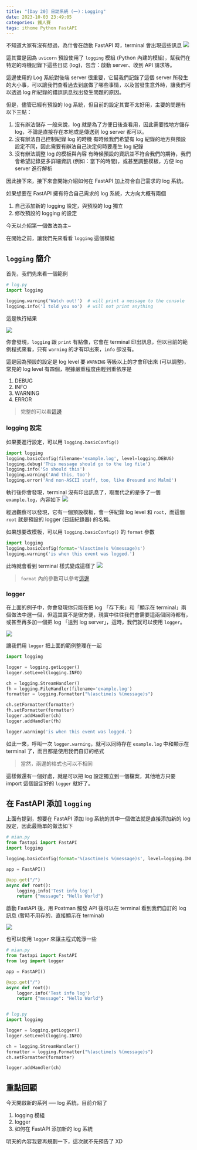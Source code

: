 ```yaml
---
title: "[Day 20] 日誌系統 (一)：Logging"
date: 2023-10-03 23:49:05
categories: 鐵人賽
tags: ithome Python FastAPI
---
```

不知道大家有沒有想過，為什會在啟動 FastAPI 時，terminal 會出現這些訊息
![](https://firebasestorage.googleapis.com/v0/b/images-7e754.appspot.com/o/ithome%2F20_terminal_1.PNG?alt=media&token=987722f4-0916-4269-bc22-97446ff6e9ca)
<!-- more -->

這其實是因為 `uvicorn` 預設使用了 `logging` 模組 (Python 內建的模組)，幫我們在特定的時機記錄下這些日誌 (log)，包含：啟動 server、收到 API 請求等。

這邊使用的 Log 系統對後端 server 很重要，它幫我們記錄了這個 server 所發生的大小事，可以讓我們查看過去到底做了哪些事情，以及當發生意外時，讓我們可以透過 log 所紀錄的錯誤訊息找出發生問題的原因。

但是，儘管已經有預設的 log 系統，但目前的設定其實不太好用，主要的問題有以下三點：
1. 沒有辦法儲存
   一般來說，log 就是為了方便日後查看用，因此需要找地方儲存 log，不論是直接存在本地或是傳送到 log server 都可以。
2. 沒有辦法自己控制紀錄 log 的時機
   有時候我們希望有 log 紀錄的地方與預設設定不同，因此需要有辦法自己決定何時要產生 log 紀錄
3. 沒有辦法調整 log 的模板與內容
   有時候預設的資訊並不符合我們的期待，我們會希望記錄更多詳細資訊 (例如：當下的時間)，或甚至調整模板，方便 log server 進行解析

因此接下來，接下來會開始介紹如何在 FastAPI 加上符合自己需求的 log 系統。

如果想要在 FastAPI 擁有符合自己需求的 log 系統，大方向大概有兩個
1. 自己添加新的 logging 設定，與預設的 log 獨立
2. 修改預設的 logging 的設定

今天以介紹第一個做法為主~

在開始之前，讓我們先來看看 `logging` 這個模組

## `logging` 簡介

首先，我們先來看一個範例
```python
# log.py
import logging

logging.warning('Watch out!')  # will print a message to the console
logging.info('I told you so')  # will not print anything
```

這是執行結果

![](https://firebasestorage.googleapis.com/v0/b/images-7e754.appspot.com/o/ithome%2F20_terminal_2.PNG?alt=media&token=34dd7cd7-7c21-469b-852f-aa0f992506e0)

你會發現，`logging` 跟 `print` 有點像，它會在 terminal 印出訊息，但以目前的範例程式來看，只有 `warning` 的才有印出來，`info` 卻沒有。

這是因為預設的設定是 log level 要 `WARNING` 等級以上的才會印出來 (可以調整)，常見的 log level 有四個，根據嚴重程度由輕到重依序是
1. DEBUG
2. INFO
3. WARNING
4. ERROR
> 完整的可以看[這邊](https://docs.python.org/zh-tw/3/library/logging.html#logging-levels)

### logging 設定

如果要進行設定，可以用 `logging.basicConfig()`
```python
import logging
logging.basicConfig(filename='example.log', level=logging.DEBUG)
logging.debug('This message should go to the log file')
logging.info('So should this')
logging.warning('And this, too')
logging.error('And non-ASCII stuff, too, like Øresund and Malmö')
```

執行後你會發現，terminal 沒有印出訊息了，取而代之的是多了一個 `example.log`，內容如下
![](https://firebasestorage.googleapis.com/v0/b/images-7e754.appspot.com/o/ithome%2F20_vscode_1.PNG?alt=media&token=7531ffde-3d8f-467a-b74f-fb89f24ad49c)

經過觀察可以發現，它有一個預設模板，會一併紀錄 log level 和 `root`，而這個 `root` 就是預設的 logger (日誌紀錄器) 的名稱。

如果想要改模板，可以用 `logging.basicConfig()` 的 `format` 參數
```python
import logging
logging.basicConfig(format='%(asctime)s %(message)s')
logging.warning('is when this event was logged.')
```

此時就會看到 terminal 樣式變成這樣了
![](https://firebasestorage.googleapis.com/v0/b/images-7e754.appspot.com/o/ithome%2F20_terminal_3.PNG?alt=media&token=2c926d60-3a90-4f74-bfda-b5ea1e6c7e48)

> `format` 內的參數可以參考[這邊](https://docs.python.org/zh-tw/3/library/logging.html#logrecord-attributes)

### logger
在上面的例子中，你會發現你只能在把 log 「存下來」和「顯示在 terminal」兩個做法中選一個，但這其實不是很方便，現實中往往我們會需要這兩個同時都有，或甚至再多加一個把 log 「送到 log server」，這時，我們就可以使用 `logger`。

![](https://memeprod.sgp1.digitaloceanspaces.com/user-wtf/1595337474305.jpg)

讓我們用 `logger` 把上面的範例整理在一起
```python
import logging

logger = logging.getLogger()
logger.setLevel(logging.INFO)

ch = logging.StreamHandler()
fh = logging.FileHandler(filename='example.log')
formatter = logging.Formatter("%(asctime)s %(message)s")

ch.setFormatter(formatter)
fh.setFormatter(formatter)
logger.addHandler(ch)
logger.addHandler(fh)

logger.warning('is when this event was logged.')
```

如此一來，呼叫一次 `logger.warning`，就可以同時存在 `example.log` 中和顯示在 terminal 了，而且都是使用我們自訂的格式
> 當然，兩邊的格式也可以不相同

這樣做還有一個好處，就是可以把 log 設定獨立到一個檔案，其他地方只要 import 這個設定好的 `logger` 就好了。

## 在 FastAPI 添加 `logging`

上面有提到，想要在 FastAPI 添加 log 系統的其中一個做法就是直接添加新的 log 設定，因此最簡單的做法如下

```python
# mian.py
from fastapi import FastAPI
import logging

logging.basicConfig(format='%(asctime)s %(message)s', level=logging.INFO)

app = FastAPI()

@app.get("/")
async def root():
    logging.info('Test info log')
    return {"message": "Hello World"}
```

啟動 FastAPI 後，用 Postman 觸發 API 後可以在 terminal 看到我們自訂的 log 訊息 (暫時不用存的，直接顯示在 terminal)

![](https://firebasestorage.googleapis.com/v0/b/images-7e754.appspot.com/o/ithome%2F20_terminal_4.PNG?alt=media&token=f7102df6-819f-431a-bf66-138d3afecbbd&_gl=1*1sgjaoz*_ga*MTcwNTU5Njc2Ny4xNjk0Njk5NzY3*_ga_CW55HF8NVT*MTY5NjM0MzgxMS4yNC4xLjE2OTYzNDU3NzUuNDYuMC4w)

也可以使用 `logger` 來讓主程式乾淨一些

```python
# mian.py
from fastapi import FastAPI
from log import logger

app = FastAPI()

@app.get("/")
async def root():
    logger.info('Test info log')
    return {"message": "Hello World"}


# log.py
import logging

logger = logging.getLogger()
logger.setLevel(logging.INFO)

ch = logging.StreamHandler()
formatter = logging.Formatter("%(asctime)s %(message)s")
ch.setFormatter(formatter)

logger.addHandler(ch)
```

## 重點回顧
今天開啟新的系列 ── log 系統，目前介紹了
1. logging 模組
2. logger
3. 如何在 FastAPI 添加新的 log 系統

明天的內容我要再規劃一下，這次就不先預告了 XD

